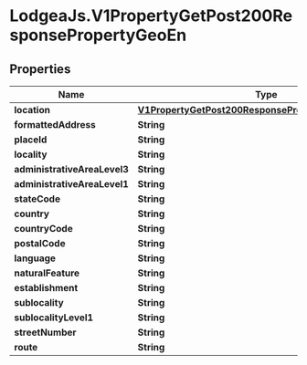 # LodgeaJs.V1PropertyGetPost200ResponsePropertyGeoEn

## Properties

Name | Type | Description | Notes
------------ | ------------- | ------------- | -------------
**location** | [**V1PropertyGetPost200ResponsePropertyGeoDeLocation**](V1PropertyGetPost200ResponsePropertyGeoDeLocation.md) |  | [optional] 
**formattedAddress** | **String** |  | [optional] 
**placeId** | **String** |  | [optional] 
**locality** | **String** |  | [optional] 
**administrativeAreaLevel3** | **String** |  | [optional] 
**administrativeAreaLevel1** | **String** |  | [optional] 
**stateCode** | **String** |  | [optional] 
**country** | **String** |  | [optional] 
**countryCode** | **String** |  | [optional] 
**postalCode** | **String** |  | [optional] 
**language** | **String** |  | [optional] 
**naturalFeature** | **String** |  | [optional] 
**establishment** | **String** |  | [optional] 
**sublocality** | **String** |  | [optional] 
**sublocalityLevel1** | **String** |  | [optional] 
**streetNumber** | **String** |  | [optional] 
**route** | **String** |  | [optional] 


